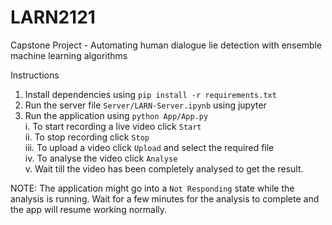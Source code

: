 # LARN2121
Capstone Project - Automating human dialogue lie detection with ensemble machine learning algorithms

Instructions
1. Install dependencies using `pip install -r requirements.txt`
2. Run the server file `Server/LARN-Server.ipynb` using jupyter
3. Run the application using `python App/App.py`    
  i.    To start recording a live video click `Start`    
  ii.   To stop recording click `Stop`    
  iii.  To upload a video click `Upload` and select the required file    
  iv.   To analyse the video click `Analyse`    
  v.    Wait till the video has been completely analysed to get the result.    
 
 NOTE: 
 The application might go into a `Not Responding` state while the analysis is running. 
 Wait for a few minutes for the analysis to complete and the app will resume working normally.

